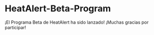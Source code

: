 # HeatAlert-Beta-Program
¡El Programa Beta de HeatAlert ha sido lanzado! ¡Muchas gracias por participar!
